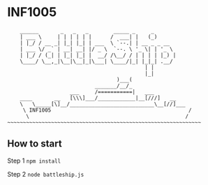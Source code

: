 # INF1005

        ______       _   _   _        _____ _     _                 
        | ___ \     | | | | | |      /  ___| |   (_)                
        | |_/ / __ _| |_| |_| | ___  \ `--.| | __ _ _ __            
        | ___ \/ _` | __| __| |/ _ \  `--. \ '_ \| | '_ \           
        | |_/ / (_| | |_| |_| |  __/ /\__/ / | | | | |_) |          
        \____/ \__,_|\__|\__|_|\___| \____/|_| |_|_| .__/           
                                                | |                 
                                                |_|                 
                                       )___(                        
                                _______/__/_                        
                        ___     /===========|   ___                 
        ____       __   [\\\]___/____________|__[///]   __          
        \   \_____[\]__/___________________________\__[//]___        
         \ INF1005                                            /     
          \                                                  /      
    ~~~~~~~~~~~~~~~~~~~~~~~~~~~~~~~~~~~~~~~~~~~~~~~~~~~~~~~~~~~~~~  

## How to start
Step 1
`npm install`

Step 2
`node battleship.js`